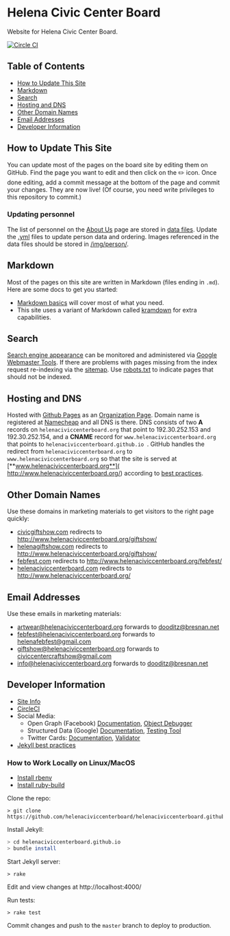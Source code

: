# Helena Civic Center Board

Website for Helena Civic Center Board.

[![Circle CI](https://circleci.com/gh/helenaciviccenterboard/helenaciviccenterboard.github.io.svg?style=svg)](https://circleci.com/gh/helenaciviccenterboard/helenaciviccenterboard.github.io)

## Table of Contents

- [How to Update This Site](#how-to-update-this-site)
- [Markdown](#markdown)
- [Search](#search)
- [Hosting and DNS](#hosting-and-dns)
- [Other Domain Names](#other-domain-names)
- [Email Addresses](#email-addresses)
- [Developer Information](#developer-information)

## How to Update This Site

You can update most of the pages on the board site by editing them on GitHub. Find the page you want to edit and then click on the :pencil2: icon. Once done editing, add a commit message at the bottom of the page and commit your changes. They are now live! (Of course, you need write privileges to this repository to commit.)

### Updating personnel

The list of personnel on the [About Us](http://www.helenaciviccenterboard.org/about/) page are stored in [data files](_data). Update the [.yml](https://en.wikipedia.org/wiki/YAML) files to update person data and ordering. Images referenced in the data files should be stored in [/img/person/](/img/person/).

## Markdown

Most of the pages on this site are written in Markdown (files ending in `.md`). Here are some docs to get you started:

- [Markdown basics](https://help.github.com/articles/markdown-basics/) will cover most of what you need.
- This site uses a variant of Markdown called [kramdown](http://kramdown.gettalong.org/quickref.html) for extra capabilities.

## Search

[Search engine appearance](https://www.google.com/?gws_rd=ssl#q=site:www.helenaciviccenterboard.org) can be monitored and administered via [Google Webmaster Tools](https://www.google.com/webmasters/). If there are problems with pages missing from the index request re-indexing via the [sitemap](http://www.helenaciviccenterboard.org/sitemap.xml). Use [robots.txt](http://www.helenaciviccenterboard.org/robots.txt) to indicate pages that should not be indexed.

## Hosting and DNS

Hosted with [Github Pages](https://pages.github.com/) as an [Organization Page](https://help.github.com/articles/user-organization-and-project-pages/#user--organization-pages). Domain name is registered at [Namecheap](https://www.namecheap.com/) and all DNS is there. DNS consists of two **A** records on `helenaciviccenterboard.org` that point to 192.30.252.153 and 192.30.252.154, and a **CNAME** record for `www.helenaciviccenterboard.org` that points to `helenaciviccenterboard.github.io
`. GitHub handles the redirect from `helenaciviccenterboard.org` to `www.helenaciviccenterboard.org` so that the site is served at [**www.helenaciviccenterboard.org**]( http://www.helenaciviccenterboard.org/) according to [best practices](https://help.github.com/articles/about-custom-domains-for-github-pages-sites/).

## Other Domain Names

Use these domains in marketing materials to get visitors to the right page quickly:

- [civicgiftshow.com](http://civicgiftshow.com/) redirects to http://www.helenaciviccenterboard.org/giftshow/
- [helenagiftshow.com](http://helenagiftshow.com/) redirects to http://www.helenaciviccenterboard.org/giftshow/
- [febfest.com](http://febfest.com/) redirects to http://www.helenaciviccenterboard.org/febfest/
- [helenaciviccenterboard.com](http://helenaciviccenterboard.com/) redirects to http://www.helenaciviccenterboard.org/

## Email Addresses

Use these emails in marketing materials:

- <artwear@helenaciviccenterboard.org> forwards to <dooditz@bresnan.net>
- <febfest@helenaciviccenterboard.org> forwards to <helenafebfest@gmail.com>
- <giftshow@helenaciviccenterboard.org> forwards to <civiccentercraftshow@gmail.com>
- <info@helenaciviccenterboard.org> forwards to <dooditz@bresnan.net>

## Developer Information

- [Site Info](http://www.helenaciviccenterboard.org/info)
- [CircleCI](https://circleci.com/gh/helenaciviccenterboard/www.helenaciviccenterboard.org)
- Social Media:
  - Open Graph (Facebook) [Documentation](https://developers.facebook.com/docs/sharing/webmasters), [Object Debugger](https://developers.facebook.com/tools/debug/)
  - Structured Data (Google) [Documentation](https://developers.google.com/structured-data/), [Testing Tool](https://developers.google.com/structured-data/testing-tool/)
  - Twitter Cards: [Documentation](https://dev.twitter.com/cards/overview), [Validator](https://cards-dev.twitter.com/validator)
- [Jekyll best practices](http://ben.balter.com/jekyll-style-guide/)

### How to Work Locally on Linux/MacOS

* [Install rbenv](https://github.com/rbenv/rbenv#installation)
* [Install ruby-build](https://github.com/rbenv/ruby-build#installation)

Clone the repo:
```
> git clone https://github.com/helenaciviccenterboard/helenaciviccenterboard.github.io.git
```

Install Jekyll:
```sh
> cd helenaciviccenterboard.github.io
> bundle install
```

Start Jekyll server:
```
> rake
```

Edit and view changes at http://localhost:4000/

Run tests:

```
> rake test
```

Commit changes and push to the `master` branch to deploy to production.
